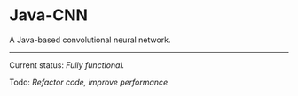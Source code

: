 # Java-CNN
A Java-based convolutional neural network.

---

Current status: *Fully functional.*

Todo: *Refactor code, improve performance*
